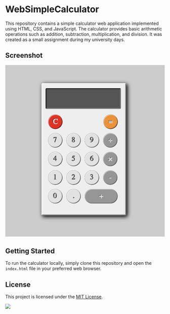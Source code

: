 # WebSimpleCalculator

This repository contains a simple calculator web application implemented using HTML, CSS, and JavaScript. The calculator provides basic arithmetic operations such as addition, subtraction, multiplication, and division. It was created as a small assignment during my university days.

## Screenshot

![screenshot](screenshot.png)

## Getting Started

To run the calculator locally, simply clone this repository and open the `index.html` file in your preferred web browser.

## License

This project is licensed under the [MIT License](LICENSE).

![](https://img.shields.io/github/last-commit/IdealistYu/WebSimpleCalculator)
